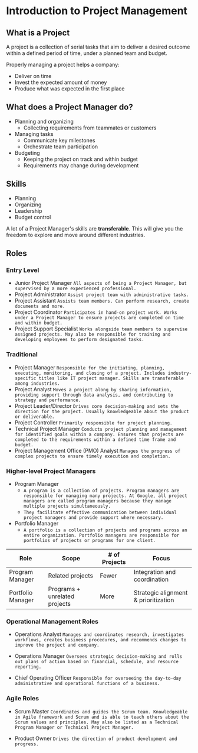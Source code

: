 # Introduction to Project Management

## What is a Project

A project is a collection of serial tasks that aim to deliver a desired outcome within a defined period of time, under a planned team and budget.

Properly managing a project helps a company: 

* Deliver on time
* Invest the expected amount of money
* Produce what was expected in the first place

## What does a Project Manager do?

* Planning and organizing
    * Collecting requirements from teammates or customers
* Managing tasks
    * Communicate key milestones
    * Orchestrate team participation
* Budgeting
    * Keeping the project on track and within budget
    * Requirements may change during development

## Skills

* Planning
* Organizing
* Leadership
* Budget control

A lot of a Project Manager's skills are **transferable**. This will give you the freedom to explore and move around different industries.

## Roles 

### Entry Level

* Junior Project Manager
    `All aspects of being a Project Manager, but supervised by a more experienced professional.`
* Project Administrator
    `Assist project team with administrative tasks.`
* Project Assistant
    `Assists team members. Can perform research, create documents and more.`
* Project Coordinator
    `Participates in hand-on project work. Works under a Project Manager to ensure projects are completed on time and within budget.`
* Project Support Specialist
    `Works alongside team members to supervise assigned projects. May also be responsible for training and developing employees to perform designated tasks.`

### Traditional

* Project Manager
    `Responsible for the initiating, planning, executing, monitoring, and closing of a project. Includes industry-specific titles like IT project manager. Skills are transferable among industries.`
* Project Analyst
    `Moves a project along by sharing information, providing support through data analysis, and contributing to strategy and performance.`
* Project Leader/Director
    `Drives core decision-making and sets the direction for the project. Usually knowledgeable about the product or deliverable.`
* Project Controller
    `Primarily responsible for project planning.`
* Technical Project Manager
    `Conducts project planning and management for identified goals within a company. Ensures that projects are completed to the requirements within a defined time frame and budget.`
* Project Management Office (PMO) Analyst
    `Manages the progress of complex projects to ensure timely execution and completion.`

### Higher-level Project Managers

* Program Manager
    - `A program is a collection of projects. Program managers are responsible for managing many projects. At Google, all project managers are called program managers because they manage multiple projects simultaneously.`
    - `They facilitate effective communication between individual project managers and provide support where necessary.`
* Portfolio Manager
    - `A portfolio is a collection of projects and programs across an entire organization. Portfolio managers are responsible for portfolios of projects or programs for one client.`

| Role | Scope | # of Projects | Focus |
| --- | --- | --- | --- |
| Program Manager | Related projects | Fewer | Integration and coordination |
| Portfolio Manager | Programs + unrelated projects | More | Strategic alignment & prioritization |

### Operational Management Roles

* Operations Analyst
    `Manages and coordinates research, investigates workflows, creates business procedures, and recommends changes to improve the project and company.`

* Operations Manager
    `Oversees strategic decision-making and rolls out plans of action based on financial, schedule, and resource reporting.`

* Chief Operating Officer
    `Responsible for overseeing the day-to-day administrative and operational functions of a business.`

### Agile Roles

* Scrum Master
    `Coordinates and guides the Scrum team. Knowledgeable in Agile framework and Scrum and is able to teach others about the Scrum values and principles. May also be listed as a Technical Program Manager or Technical Project Manager.`

* Product Owner
    `Drives the direction of product development and progress.`
